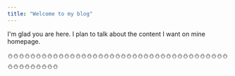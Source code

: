 ```yaml
---
title: "Welcome to my blog"
---
```


I'm glad you are here. I plan to talk about the content I want on mine homepage.

⛄⛄⛄⛄⛄⛄⛄⛄⛄⛄⛄⛄⛄⛄⛄⛄⛄⛄⛄⛄⛄⛄⛄⛄⛄⛄⛄⛄⛄⛄⛄⛄⛄⛄⛄⛄⛄⛄⛄⛄⛄⛄⛄⛄⛄⛄⛄⛄
